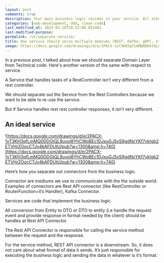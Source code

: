 ```yaml
---
layout: post
comments: true
description: Your main business logic resides in your service. All other things are connectors
categories: [web-development, ddd, clean-code]
last_modified_at: 2023-03-10T20:52:08.052481
last-modified-purpose:
permalink: /v1/separate-service/
title: One service should serve multiple mediums (REST, Kafka, gRPC, etc)
image: https://docs.google.com/drawings/d/e/2PACX-1vT3KH3qfLmMQ0DDGtQL8uyol8YhCWqBEc1DJxuGJ5vS9gdNxYKf7vkIgb2ETVHrZOocCTJv4kAFDUtU/pub?w=1300&amp;h=740
---
```


In a previous post, I talked about how we should separate Domain Layer from Technical code. Here's another version of the same with respect to service.

A Service that handles tasks of a RestController isn’t very different from a rest controller.

We should separate out the Service from the Rest Controllers because we want to be able to re-use the service.

But if Service handles rest rest controller responses, it isn’t very different.

## An ideal service

![https://docs.google.com/drawings/d/e/2PACX-1vT3KH3qfLmMQ0DDGtQL8uyol8YhCWqBEc1DJxuGJ5vS9gdNxYKf7vkIgb2ETVHrZOocCTJv4kAFDUtU/pub?w=1300&amp;h=740](https://docs.google.com/drawings/d/e/2PACX-1vT3KH3qfLmMQ0DDGtQL8uyol8YhCWqBEc1DJxuGJ5vS9gdNxYKf7vkIgb2ETVHrZOocCTJv4kAFDUtU/pub?w=1300&amp;h=740)

Here’s how you separate out connectors from the business logic.

Connector are mediums we use to communicate with the the outside world. Examples of connectors are Rest API connector (like RestController or RouterFunction+it’s Handler), Kafka Connector.

Services are code that implement the business logic.

All conversion from Entity to DTO or DTO to entity (i.e handle the request event and provide response in format needed by the client) should be handles at Rest API Connector.

The Rest API Connector is responsible for calling the service method between the request and the response.

For the service method, REST API connector is a downstream. So, it does not care about what format of data it sends. It’s just responsible for executing the business logic and sending the data in whatever is it’s format.